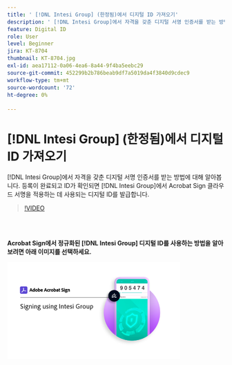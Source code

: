 ```yaml
---
title: ' [!DNL Intesi Group] (한정됨)에서 디지털 ID 가져오기'
description: ' [!DNL Intesi Group]에서 자격을 갖춘 디지털 서명 인증서를 받는 방법에 대해 알아보십시오.'
feature: Digital ID
role: User
level: Beginner
jira: KT-8704
thumbnail: KT-8704.jpg
exl-id: aea17112-0a06-4ea6-8a44-9f4ba5eebc29
source-git-commit: 452299b2b786beab9df7a5019da4f3840d9cdec9
workflow-type: tm+mt
source-wordcount: '72'
ht-degree: 0%

---
```


# [!DNL Intesi Group] (한정됨)에서 디지털 ID 가져오기

[!DNL Intesi Group]에서 자격을 갖춘 디지털 서명 인증서를 받는 방법에 대해 알아봅니다. 등록이 완료되고 ID가 확인되면 [!DNL Intesi Group]에서 Acrobat Sign 클라우드 서명을 적용하는 데 사용되는 디지털 ID를 발급합니다.

>[!VIDEO](https://video.tv.adobe.com/v/3449035?quality=12&learn=on&hidetitle=true&captions=kor)

<br> 

**Acrobat Sign에서 정규화된 [!DNL Intesi Group] 디지털 ID를 사용하는 방법을 알아보려면 아래 이미지를 선택하세요.**

[![이미지](assets/IntesiSign_400.png)](intesi-sign.md)
